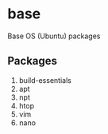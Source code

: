 # base
Base OS (Ubuntu) packages

## Packages
1. build-essentials
2. apt
3. npt
4. htop
5. vim
6. nano
